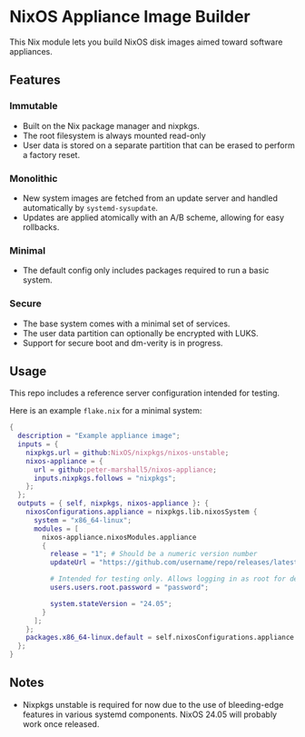 # NixOS Appliance Image Builder

This Nix module lets you build NixOS disk images aimed toward software appliances.

## Features

### Immutable

- Built on the Nix package manager and nixpkgs.
- The root filesystem is always mounted read-only
- User data is stored on a separate partition that can be erased to perform a factory reset.

### Monolithic

- New system images are fetched from an update server and handled automatically by `systemd-sysupdate`.
- Updates are applied atomically with an A/B scheme, allowing for easy rollbacks.

### Minimal

- The default config only includes packages required to run a basic system.

### Secure

- The base system comes with a minimal set of services.
- The user data partition can optionally be encrypted with LUKS.
- Support for secure boot and dm-verity is in progress.

## Usage

This repo includes a reference server configuration intended for testing.

Here is an example `flake.nix` for a minimal system:

```nix
{
  description = "Example appliance image";
  inputs = {
    nixpkgs.url = github:NixOS/nixpkgs/nixos-unstable;
    nixos-appliance = {
      url = github:peter-marshall5/nixos-appliance;
      inputs.nixpkgs.follows = "nixpkgs";
    };
  };
  outputs = { self, nixpkgs, nixos-appliance }: {
    nixosConfigurations.appliance = nixpkgs.lib.nixosSystem {
      system = "x86_64-linux";
      modules = [
        nixos-appliance.nixosModules.appliance
        {
          release = "1"; # Should be a numeric version number
          updateUrl = "https://github.com/username/repo/releases/latest/download/";

          # Intended for testing only. Allows logging in as root for debugging.
          users.users.root.password = "password";

          system.stateVersion = "24.05";
        }
      ];
    };
    packages.x86_64-linux.default = self.nixosConfigurations.appliance.config.system.build.release;
  };
}
```

## Notes

- Nixpkgs unstable is required for now due to the use of bleeding-edge features in various systemd components. NixOS 24.05 will probably work once released.
